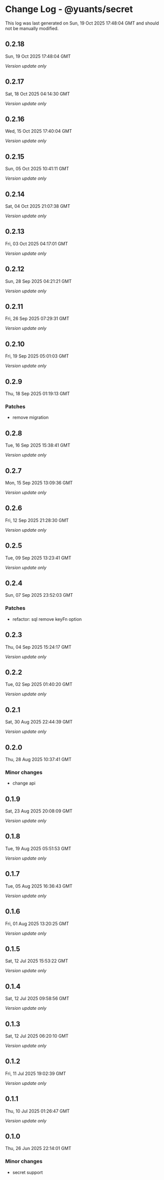 # Change Log - @yuants/secret

This log was last generated on Sun, 19 Oct 2025 17:48:04 GMT and should not be manually modified.

## 0.2.18
Sun, 19 Oct 2025 17:48:04 GMT

_Version update only_

## 0.2.17
Sat, 18 Oct 2025 04:14:30 GMT

_Version update only_

## 0.2.16
Wed, 15 Oct 2025 17:40:04 GMT

_Version update only_

## 0.2.15
Sun, 05 Oct 2025 10:41:11 GMT

_Version update only_

## 0.2.14
Sat, 04 Oct 2025 21:07:38 GMT

_Version update only_

## 0.2.13
Fri, 03 Oct 2025 04:17:01 GMT

_Version update only_

## 0.2.12
Sun, 28 Sep 2025 04:21:21 GMT

_Version update only_

## 0.2.11
Fri, 26 Sep 2025 07:29:31 GMT

_Version update only_

## 0.2.10
Fri, 19 Sep 2025 05:01:03 GMT

_Version update only_

## 0.2.9
Thu, 18 Sep 2025 01:19:13 GMT

### Patches

- remove migration

## 0.2.8
Tue, 16 Sep 2025 15:38:41 GMT

_Version update only_

## 0.2.7
Mon, 15 Sep 2025 13:09:36 GMT

_Version update only_

## 0.2.6
Fri, 12 Sep 2025 21:28:30 GMT

_Version update only_

## 0.2.5
Tue, 09 Sep 2025 13:23:41 GMT

_Version update only_

## 0.2.4
Sun, 07 Sep 2025 23:52:03 GMT

### Patches

- refactor: sql remove keyFn option

## 0.2.3
Thu, 04 Sep 2025 15:24:17 GMT

_Version update only_

## 0.2.2
Tue, 02 Sep 2025 01:40:20 GMT

_Version update only_

## 0.2.1
Sat, 30 Aug 2025 22:44:39 GMT

_Version update only_

## 0.2.0
Thu, 28 Aug 2025 10:37:41 GMT

### Minor changes

- change api

## 0.1.9
Sat, 23 Aug 2025 20:08:09 GMT

_Version update only_

## 0.1.8
Tue, 19 Aug 2025 05:51:53 GMT

_Version update only_

## 0.1.7
Tue, 05 Aug 2025 16:36:43 GMT

_Version update only_

## 0.1.6
Fri, 01 Aug 2025 13:20:25 GMT

_Version update only_

## 0.1.5
Sat, 12 Jul 2025 15:53:22 GMT

_Version update only_

## 0.1.4
Sat, 12 Jul 2025 09:58:56 GMT

_Version update only_

## 0.1.3
Sat, 12 Jul 2025 06:20:10 GMT

_Version update only_

## 0.1.2
Fri, 11 Jul 2025 19:02:39 GMT

_Version update only_

## 0.1.1
Thu, 10 Jul 2025 01:26:47 GMT

_Version update only_

## 0.1.0
Thu, 26 Jun 2025 22:14:01 GMT

### Minor changes

- secret support


